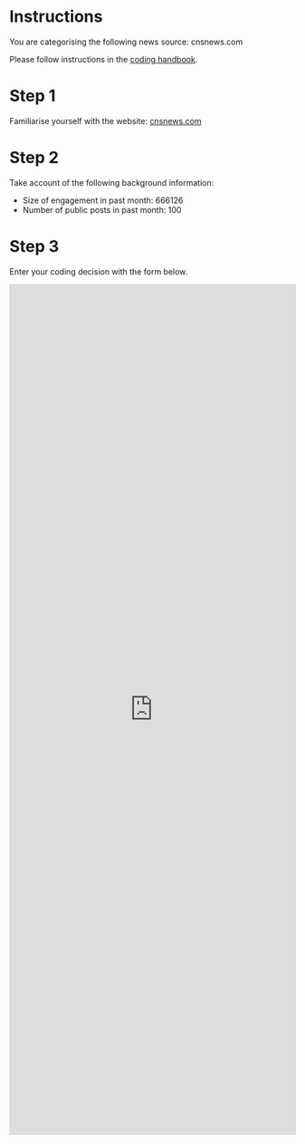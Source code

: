 # Instructions

You are categorising the following news source: cnsnews.com

Please follow instructions in the [coding handbook](http://comprop.oii.ox.ac.uk/).

# Step 1

Familiarise yourself with the website: [cnsnews.com](cnsnews.com)

# Step 2

Take account of the following background information:

* Size of engagement in past month: 666126
* Number of public posts in past month: 100

# Step 3

Enter your coding decision with the form below.

<iframe class="airtable-embed"
    src="https://airtable.com/embed/shra38QF3aALor26z?backgroundColor=blue&prefill_Media%20source=cnsnews.com&prefill_Coder=Alice" frameborder="0"
    onmousewheel="" width="100%" height="1500" style="background: transparent; border: 1px solid #ccc;"></iframe>